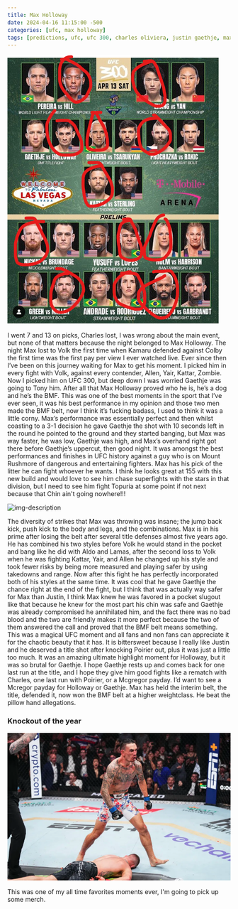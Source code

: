 ```yaml
---
title: Max Holloway
date: 2024-04-16 11:15:00 -500
categories: [ufc, max holloway]
tags: [predictions, ufc, ufc 300, charles oliviera, justin gaethje, max holloway]
---
```


![img-description](/assets/ufc300picks.png)

I went 7 and 13 on picks, Charles lost, I was wrong about the main event, but none of that matters because the night belonged to Max Holloway. The night Max lost to Volk the first time when Kamaru defended against Colby the first time was the first pay per view I ever watched live. Ever since then I’ve been on this journey waiting for Max to get his moment. I picked him in every fight with Volk, against every contender, Allen, Yair, Kattar, Zombie. Now I picked him on UFC 300, but deep down I was worried Gaethje was going to Tony him. After all that Max Holloway proved who he is, he’s a dog and he’s the BMF. This was one of the best moments in the sport that I’ve ever seen, it was his best performance in my opinion and those two men made the BMF belt, now I think it’s fucking badass, I used to think it was a little corny. Max’s performance was essentially perfect and then whilst coasting to a 3-1 decision he gave Gaethje the shot with 10 seconds left in the round he pointed to the ground and they started banging, but Max was way faster, he was low, Gaethje was high, and Max’s overhand right got there before Gaethje’s uppercut, then good night. It was amongst the best performances and finishes in UFC history against a guy who is on Mount Rushmore of dangerous and entertaining fighters. Max has his pick of the litter he can fight whoever he wants. I think he looks great at 155 with this new build and would love to see him chase superfights with the stars in that division, but I need to see him fight Topuria at some point if not next because that Chin ain't going nowhere!!! 

![img-description](/assets/maxchin.gif)

The diversity of strikes that Max was throwing was insane; the jump back kick, push kick to the body and legs, and the combinations. Max is in his prime after losing the belt after several title defenses almost five years ago. He has combined his two styles before Volk he would stand in the pocket and bang like he did with Aldo and Lamas, after the second loss to Volk when he was fighting Kattar, Yair, and Allen he changed up his style and took fewer risks by being more measured and playing safer by using takedowns and range. Now after this fight he has perfectly incorporated both of his styles at the same time. It was cool that he gave Gaethje the chance right at the end of the fight, but I think that was actually way safer for Max than Justin, I think Max knew he was favored in a pocket slugout like that because he knew for the most part his chin was safe and Gaethje was already compromised he annihilated him, and the fact there was no bad blood and the two are friendly makes it more perfect because the two of them answered the call and proved that the BMF belt means something. This was a magical UFC moment and all fans and non fans can appreciate it for the chaotic beauty that it has. It is bittersweet because I really like Justin and he deserved a title shot after knocking Poirier out, plus it was just a little too much. It was an amazing ultimate highlight moment for Holloway, but it was so brutal for Gaethje. I hope Gaethje rests up and comes back for one last run at the title, and I hope they give him good fights like a rematch with Charles, one last run with Poirier, or a Mcgregor payday. I’d want to see a Mcregor payday for Holloway or Gaethje. Max has held the interim belt, the title, defended it, now won the BMF belt at a higher weightclass. He beat the pillow hand allegations. 

### Knockout of the year

![img-description](/assets/maxwalkoff.png)

This was one of my all time favorites moments ever, I'm going to pick up some merch.